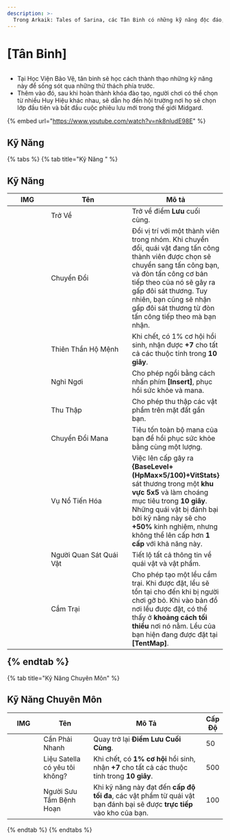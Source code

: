 ```yaml
---
description: >-
  Trong Arkaik: Tales of Sarina, các Tân Binh có những kỹ năng độc đáo, bắt buộc và thiết yếu cho gameplay.
---
```


# \[Tân Binh]

<figure><img src="../../.gitbook/assets/Aprendiz.png" alt=""><figcaption></figcaption></figure>

* Tại Học Viện Bảo Vệ, tân binh sẽ học cách thành thạo những kỹ năng này để sống sót qua những thử thách phía trước.
* Thêm vào đó, sau khi hoàn thành khóa đào tạo, người chơi có thể chọn từ nhiều Huy Hiệu khác nhau, sẽ dẫn họ đến hội trường nơi họ sẽ chọn lớp đầu tiên và bắt đầu cuộc phiêu lưu mới trong thế giới Midgard.

{% embed url="https://www.youtube.com/watch?v=nk8nludE98E" %}

## **Kỹ Năng**

{% tabs %}
{% tab title="Kỹ Năng " %}
## **Kỹ Năng**<table><thead><tr><th width="95">IMG</th><th width="214">Tên</th><th>Mô tả</th></tr></thead><tbody><tr><td><img src="../../.gitbook/assets/A1.png" alt=""> </td><td>Trở Về</td><td>Trở về điểm <strong>Lưu</strong> cuối cùng.</td></tr><tr><td><img src="../../.gitbook/assets/747a.png" alt=""></td><td>Chuyển Đổi</td><td>Đổi vị trí với một thành viên trong nhóm. Khi chuyển đổi, quái vật đang tấn công thành viên được chọn sẽ chuyển sang tấn công bạn, và đòn tấn công cơ bản tiếp theo của nó sẽ gây ra gấp đôi sát thương. Tuy nhiên, bạn cũng sẽ nhận gấp đôi sát thương từ đòn tấn công tiếp theo mà bạn nhận.</td></tr><tr><td><img src="../../.gitbook/assets/748a.png" alt=""></td><td>Thiên Thần Hộ Mệnh</td><td>Khi chết, có 1% cơ hội hồi sinh, nhận được <strong>+7</strong> cho tất cả các thuộc tính trong <strong>10 giây</strong>.</td></tr><tr><td><img src="../../.gitbook/assets/749a.png" alt=""></td><td>Nghỉ Ngơi</td><td>Cho phép ngồi bằng cách nhấn phím <strong>[Insert]</strong>, phục hồi sức khỏe và mana.</td></tr><tr><td><img src="../../.gitbook/assets/750a.png" alt=""></td><td>Thu Thập</td><td>Cho phép thu thập các vật phẩm trên mặt đất gần bạn.</td></tr><tr><td><img src="../../.gitbook/assets/751a.png" alt=""></td><td>Chuyển Đổi Mana</td><td>Tiêu tốn toàn bộ mana của bạn để hồi phục sức khỏe bằng cùng một lượng.</td></tr><tr><td><img src="../../.gitbook/assets/752a.png" alt=""></td><td>Vụ Nổ Tiến Hóa</td><td>Việc lên cấp gây ra <strong>{BaseLevel+ (HpMax×5/100)+VitStats}</strong> sát thương trong một <strong>khu vực 5x5</strong> và làm choáng mục tiêu trong <strong>10 giây</strong>. Những quái vật bị đánh bại bởi kỹ năng này sẽ cho <strong>+50%</strong> kinh nghiệm, nhưng không thể lên cấp hơn <strong>1 cấp</strong> với khả năng này.</td></tr><tr><td><img src="../../.gitbook/assets/753a.png" alt=""></td><td>Người Quan Sát Quái Vật</td><td>Tiết lộ tất cả thông tin về quái vật và vật phẩm.</td></tr><tr><td><img src="../../.gitbook/assets/754a.png" alt=""></td><td>Cắm Trại</td><td>Cho phép tạo một lều cắm trại. Khi được đặt, lều sẽ tồn tại cho đến khi bị người chơi gỡ bỏ. Khi vào bản đồ nơi lều được đặt, có thể thấy ở <strong>khoảng cách tối thiểu</strong> nơi nó nằm. Lều của bạn hiện đang được đặt tại <strong>[TentMap]</strong>.</td></tr></tbody></table>{% endtab %}

{% tab title="Kỹ Năng Chuyên Môn" %}
## Kỹ Năng Chuyên Môn

<table><thead><tr><th width="81">IMG</th><th width="132">Tên</th><th width="386">Mô Tả</th><th>Cấp Độ</th></tr></thead><tbody><tr><td><img src="../../.gitbook/assets/A1.png" alt=""> </td><td>Cần Phải Nhanh</td><td>Quay trở lại <strong>Điểm Lưu Cuối Cùng</strong>.</td><td>50</td></tr><tr><td><img src="../../.gitbook/assets/748a.png" alt=""></td><td>Liệu Satella có yêu tôi không?</td><td>Khi chết, có <strong>1% cơ hội</strong> hồi sinh, nhận <strong>+7</strong> cho tất cả các thuộc tính trong <strong>10 giây</strong>.</td><td>500</td></tr><tr><td><img src="../../.gitbook/assets/750a.png" alt=""></td><td>Người Sưu Tầm Bệnh Hoạn</td><td>Khi kỹ năng này đạt đến <strong>cấp độ tối đa</strong>, các vật phẩm từ quái vật bạn đánh bại sẽ được <strong>trực tiếp</strong> vào kho của bạn.</td><td>100</td></tr></tbody></table>
{% endtab %}
{% endtabs %}